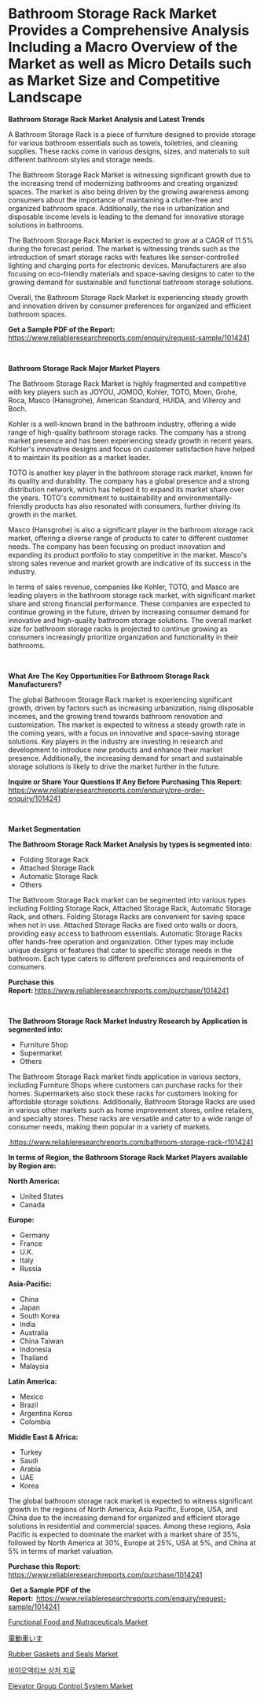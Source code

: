<p><h1>Bathroom Storage Rack Market Provides a Comprehensive Analysis Including a Macro Overview of the Market as well as Micro Details such as Market Size and Competitive Landscape</h1></p><p><strong>Bathroom Storage Rack Market Analysis and Latest Trends</strong></p>
<p><p>A Bathroom Storage Rack is a piece of furniture designed to provide storage for various bathroom essentials such as towels, toiletries, and cleaning supplies. These racks come in various designs, sizes, and materials to suit different bathroom styles and storage needs.</p><p>The Bathroom Storage Rack Market is witnessing significant growth due to the increasing trend of modernizing bathrooms and creating organized spaces. The market is also being driven by the growing awareness among consumers about the importance of maintaining a clutter-free and organized bathroom space. Additionally, the rise in urbanization and disposable income levels is leading to the demand for innovative storage solutions in bathrooms.</p><p>The Bathroom Storage Rack Market is expected to grow at a CAGR of 11.5% during the forecast period. The market is witnessing trends such as the introduction of smart storage racks with features like sensor-controlled lighting and charging ports for electronic devices. Manufacturers are also focusing on eco-friendly materials and space-saving designs to cater to the growing demand for sustainable and functional bathroom storage solutions.</p><p>Overall, the Bathroom Storage Rack Market is experiencing steady growth and innovation driven by consumer preferences for organized and efficient bathroom spaces.</p></p>
<p><strong>Get a Sample PDF of the Report:&nbsp;</strong> <a href="https://www.reliableresearchreports.com/enquiry/request-sample/1014241">https://www.reliableresearchreports.com/enquiry/request-sample/1014241</a></p>
<p>&nbsp;</p>
<p><strong>Bathroom Storage Rack Major Market Players</strong></p>
<p><p>The Bathroom Storage Rack Market is highly fragmented and competitive with key players such as JOYOU, JOMOO, Kohler, TOTO, Moen, Grohe, Roca, Masco (Hansgrohe), American Standard, HUIDA, and Villeroy and Boch. </p><p>Kohler is a well-known brand in the bathroom industry, offering a wide range of high-quality bathroom storage racks. The company has a strong market presence and has been experiencing steady growth in recent years. Kohler's innovative designs and focus on customer satisfaction have helped it to maintain its position as a market leader.</p><p>TOTO is another key player in the bathroom storage rack market, known for its quality and durability. The company has a global presence and a strong distribution network, which has helped it to expand its market share over the years. TOTO's commitment to sustainability and environmentally-friendly products has also resonated with consumers, further driving its growth in the market.</p><p>Masco (Hansgrohe) is also a significant player in the bathroom storage rack market, offering a diverse range of products to cater to different customer needs. The company has been focusing on product innovation and expanding its product portfolio to stay competitive in the market. Masco's strong sales revenue and market growth are indicative of its success in the industry.</p><p>In terms of sales revenue, companies like Kohler, TOTO, and Masco are leading players in the bathroom storage rack market, with significant market share and strong financial performance. These companies are expected to continue growing in the future, driven by increasing consumer demand for innovative and high-quality bathroom storage solutions. The overall market size for bathroom storage racks is projected to continue growing as consumers increasingly prioritize organization and functionality in their bathrooms.</p></p>
<p>&nbsp;</p>
<p><strong>What Are The Key Opportunities For Bathroom Storage Rack Manufacturers?</strong></p>
<p><p>The global Bathroom Storage Rack market is experiencing significant growth, driven by factors such as increasing urbanization, rising disposable incomes, and the growing trend towards bathroom renovation and customization. The market is expected to witness a steady growth rate in the coming years, with a focus on innovative and space-saving storage solutions. Key players in the industry are investing in research and development to introduce new products and enhance their market presence. Additionally, the increasing demand for smart and sustainable storage solutions is likely to drive the market further in the future.</p></p>
<p><strong>Inquire or Share Your Questions If Any Before Purchasing This Report:</strong> <a href="https://www.reliableresearchreports.com/enquiry/pre-order-enquiry/1014241">https://www.reliableresearchreports.com/enquiry/pre-order-enquiry/1014241</a></p>
<p>&nbsp;</p>
<p><strong>Market Segmentation</strong></p>
<p><strong>The Bathroom Storage Rack Market Analysis by types is segmented into:</strong></p>
<p><ul><li>Folding Storage Rack</li><li>Attached Storage Rack</li><li>Automatic Storage Rack</li><li>Others</li></ul></p>
<p><p>The Bathroom Storage Rack market can be segmented into various types including Folding Storage Rack, Attached Storage Rack, Automatic Storage Rack, and others. Folding Storage Racks are convenient for saving space when not in use. Attached Storage Racks are fixed onto walls or doors, providing easy access to bathroom essentials. Automatic Storage Racks offer hands-free operation and organization. Other types may include unique designs or features that cater to specific storage needs in the bathroom. Each type caters to different preferences and requirements of consumers.</p></p>
<p><strong>Purchase this Report:&nbsp;</strong><a href="https://www.reliableresearchreports.com/purchase/1014241">https://www.reliableresearchreports.com/purchase/1014241</a></p>
<p>&nbsp;</p>
<p><strong>The Bathroom Storage Rack Market Industry Research by Application is segmented into:</strong></p>
<p><ul><li>Furniture Shop</li><li>Supermarket</li><li>Others</li></ul></p>
<p><p>The Bathroom Storage Rack market finds application in various sectors, including Furniture Shops where customers can purchase racks for their homes. Supermarkets also stock these racks for customers looking for affordable storage solutions. Additionally, Bathroom Storage Racks are used in various other markets such as home improvement stores, online retailers, and specialty stores. These racks are versatile and cater to a wide range of consumer needs, making them popular in a variety of markets.</p></p>
<p><a href="https://www.reliableresearchreports.com/bathroom-storage-rack-r1014241">&nbsp;https://www.reliableresearchreports.com/bathroom-storage-rack-r1014241</a></p>
<p><strong>In terms of Region, the Bathroom Storage Rack Market Players available by Region are:</strong></p>
<p>
    <p> <strong> North America: </strong>
        <ul>
            <li>United States</li>
            <li>Canada</li>
        </ul>
        </p> 
    <p> <strong> Europe: </strong>
        <ul>
            <li>Germany</li>
            <li>France</li>
            <li>U.K.</li>
            <li>Italy</li>
            <li>Russia</li>
        </ul>
        </p> 
    <p> <strong> Asia-Pacific: </strong>
        <ul>
            <li>China</li>
            <li>Japan</li>
            <li>South Korea</li>
            <li>India</li>
            <li>Australia</li>
            <li>China Taiwan</li>
            <li>Indonesia</li>
            <li>Thailand</li>
            <li>Malaysia</li>
        </ul>
        </p> 
    <p> <strong> Latin America: </strong>
        <ul>
            <li>Mexico</li>
            <li>Brazil</li>
            <li>Argentina Korea</li>
            <li>Colombia</li>
        </ul>
        </p> 
    <p> <strong> Middle East & Africa: </strong>
        <ul>
            <li>Turkey</li>
            <li>Saudi</li>
            <li>Arabia</li>
            <li>UAE</li>
            <li>Korea</li>
        </ul>
    </p>
    </p>
<p><p>The global bathroom storage rack market is expected to witness significant growth in the regions of North America, Asia Pacific, Europe, USA, and China due to the increasing demand for organized and efficient storage solutions in residential and commercial spaces. Among these regions, Asia Pacific is expected to dominate the market with a market share of 35%, followed by North America at 30%, Europe at 25%, USA at 5%, and China at 5% in terms of market valuation.</p></p>
<p><strong>Purchase this Report: </strong><a href="https://www.reliableresearchreports.com/purchase/1014241">https://www.reliableresearchreports.com/purchase/1014241</a></p>
<p>&nbsp;<strong>Get a Sample PDF of the Report:&nbsp;&nbsp;</strong><a href="https://www.reliableresearchreports.com/enquiry/request-sample/1014241">https://www.reliableresearchreports.com/enquiry/request-sample/1014241</a></p>
<p><strong></strong></p>
<p><p><a href="https://www.linkedin.com/pulse/functional-food-nutraceuticals-market-outlook-industry-overview-vlwrc?trackingId=UEdgD0KzueCpbF%2FqvLWKcQ%3D%3D">Functional Food and Nutraceuticals Market</a></p><p><a href="https://github.com/luffiazaza/Market-Research-Report-List-1/blob/main/390320454177.md">電動車いす</a></p><p><a href="https://www.linkedin.com/pulse/rubber-gaskets-seals-market-size-reveals-best-marketing-channels-a44be">Rubber Gaskets and Seals Market</a></p><p><a href="https://github.com/PhilToryphy7876567/Market-Research-Report-List-1/blob/main/591288951013.md">바이오액티브 상처 치료</a></p><p><a href="https://github.com/tamvrosiya/Market-Research-Report-List-4/blob/main/elevator-group-control-system-market.md">Elevator Group Control System Market</a></p></p>